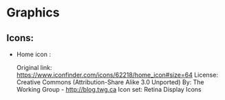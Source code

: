 # Graphics

## Icons:

 - Home icon :

   Original link: https://www.iconfinder.com/icons/62218/home_icon#size=64
   License:       Creative Commons (Attribution-Share Alike 3.0 Unported)
   By:            The Working Group - http://blog.twg.ca
   Icon set:      Retina Display Icons
